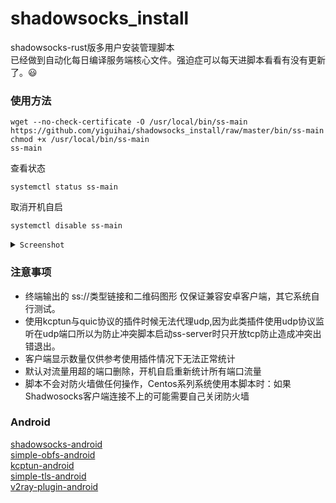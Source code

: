 # shadowsocks_install
shadowsocks-rust版多用户安装管理脚本  
已经做到自动化每日编译服务端核心文件。强迫症可以每天进脚本看看有没有更新了。😃

### 使用方法

```Shell
wget --no-check-certificate -O /usr/local/bin/ss-main https://github.com/yiguihai/shadowsocks_install/raw/master/bin/ss-main
chmod +x /usr/local/bin/ss-main
ss-main
```
查看状态
```Shell
systemctl status ss-main
```
取消开机自启
```Shell
systemctl disable ss-main
```
<details><summary><code>Screenshot</code></summary><br>
<img src="view.zh-cn.jpg" alt="展示图" title="查看图片" width="100%" height="100%" />
</details>

### 注意事项
* 终端输出的 ss://类型链接和二维码图形 仅保证兼容安卓客户端，其它系统自行测试。
* 使用kcptun与quic协议的插件时候无法代理udp,因为此类插件使用udp协议监听在udp端口所以为防止冲突脚本启动ss-server时只开放tcp防止造成冲突出错退出。
* 客户端显示数量仅供参考使用插件情况下无法正常统计
* 默认对流量用超的端口删除，开机自启重新统计所有端口流量  
* 脚本不会对防火墙做任何操作，Centos系列系统使用本脚本时：如果Shadwosocks客户端连接不上的可能需要自己关闭防火墙

###  Android  
[shadowsocks-android](https://github.com/shadowsocks/shadowsocks-android)  
[simple-obfs-android](https://github.com/shadowsocks/simple-obfs-android)  
[kcptun-android](https://github.com/shadowsocks/kcptun-android)  
[simple-tls-android](https://github.com/IrineSistiana/simple-tls-android)  
[v2ray-plugin-android](https://github.com/shadowsocks/v2ray-plugin-android)  
